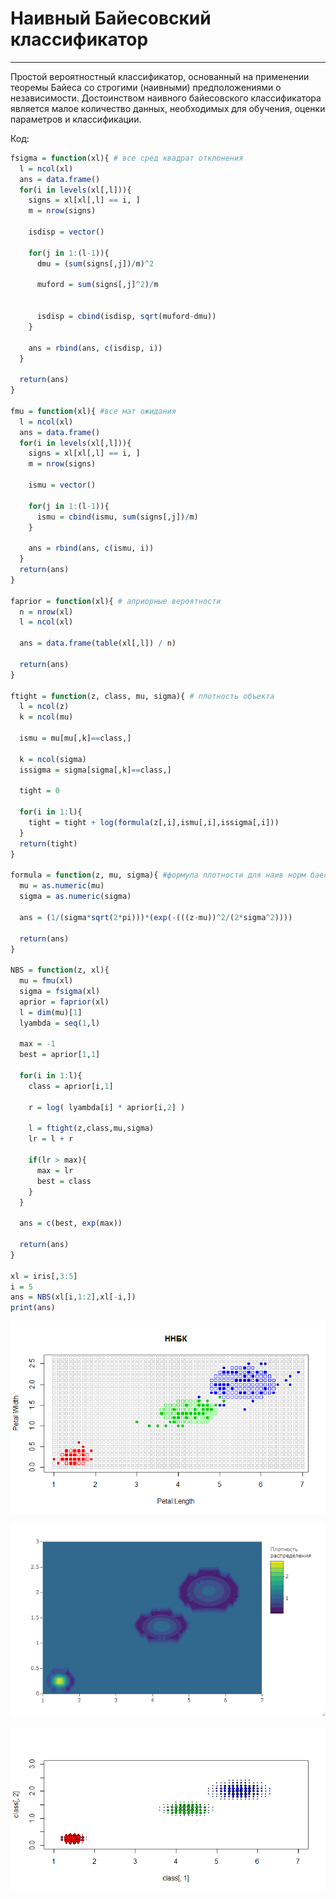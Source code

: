 # Наивный Байесовский классификатор

---

Простой вероятностный классификатор, основанный на применении теоремы Байеса со строгими (наивными) предположениями о независимости. Достоинством наивного байесовского классификатора является малое количество данных, необходимых для обучения, оценки параметров и классификации.

Код:

```R
fsigma = function(xl){ # все сред квадрат отклонения
  l = ncol(xl)
  ans = data.frame()
  for(i in levels(xl[,l])){
    signs = xl[xl[,l] == i, ]
    m = nrow(signs)
    
    isdisp = vector()
    
    for(j in 1:(l-1)){
      dmu = (sum(signs[,j])/m)^2
     
      muford = sum(signs[,j]^2)/m
      
      
      isdisp = cbind(isdisp, sqrt(muford-dmu))
    }
    
    ans = rbind(ans, c(isdisp, i))
  }
  
  return(ans)
}

fmu = function(xl){ #все мат ожидания
  l = ncol(xl)
  ans = data.frame()
  for(i in levels(xl[,l])){
    signs = xl[xl[,l] == i, ]
    m = nrow(signs)
    
    ismu = vector()
    
    for(j in 1:(l-1)){
      ismu = cbind(ismu, sum(signs[,j])/m)
    }
    
    ans = rbind(ans, c(ismu, i))
  }
  return(ans)
}

faprior = function(xl){ # априорные вероятности
  n = nrow(xl)
  l = ncol(xl)
  
  ans = data.frame(table(xl[,l]) / n)
  
  return(ans)
}

ftight = function(z, class, mu, sigma){ # плотность объекта
  l = ncol(z)
  k = ncol(mu)
  
  ismu = mu[mu[,k]==class,]
  
  k = ncol(sigma)
  issigma = sigma[sigma[,k]==class,]
  
  tight = 0
  
  for(i in 1:l){
    tight = tight + log(formula(z[,i],ismu[,i],issigma[,i]))
  }
  return(tight)
}

formula = function(z, mu, sigma){ #формула плотности для наив норм баес классиф
  mu = as.numeric(mu)
  sigma = as.numeric(sigma)
  
  ans = (1/(sigma*sqrt(2*pi)))*(exp(-(((z-mu))^2/(2*sigma^2))))
  
  return(ans)
}

NBS = function(z, xl){
  mu = fmu(xl)
  sigma = fsigma(xl)
  aprior = faprior(xl)
  l = dim(mu)[1]
  lyambda = seq(1,l)
  
  max = -1
  best = aprior[1,1]
  
  for(i in 1:l){
    class = aprior[i,1]
    
    r = log( lyambda[i] * aprior[i,2] )
    
    l = ftight(z,class,mu,sigma)
    lr = l + r
    
    if(lr > max){
      max = lr
      best = class
    }
  }
  
  ans = c(best, exp(max))
  
  return(ans)
}

xl = iris[,3:5]
i = 5
ans = NBS(xl[i,1:2],xl[-i,])
print(ans)
```

![Ну нет ее и все! Отстань!](/NBC/NNBC1.png)

![Ну нет ее и все! Отстань!](/NBC/NNBC2.png)

![Ну нет ее и все! Отстань!](/NBC/NNBC3.png)
